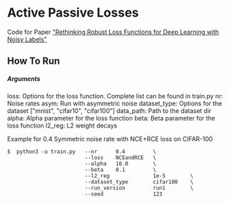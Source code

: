 # Active Passive Losses
Code for Paper ["Rethinking Robust Loss Functions for Deep Learning with Noisy Labels"]()

## How To Run
##### Arguments

loss: Options for the loss function. Complete list can be found in train.py
nr: Noise rates
asym: Run with asymmetric noise
dataset_type: Options for the dataset ["mnist", "cifar10", "cifar100"]
data_path: Path to the dataset dir
alpha: Alpha parameter for the loss function
beta: Beta parameter for the loss function
l2_reg: L2 weight decays

Example for 0.4 Symmetric noise rate with NCE+RCE loss on CIFAR-100
```console
$  python3 -u train.py   --nr      0.4         \
                         --loss    NCEandRCE   \
                         --alpha   10.0        \
                         --beta    0.1         \
                         --l2_reg              1e-5        \
                         --dataset_type        cifar100    \
                         --run_version         run1        \
                         --seed                123
```
